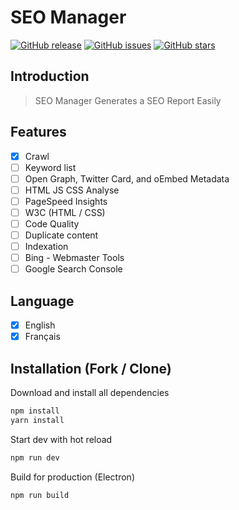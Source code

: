 # SEO Manager
[![GitHub release](https://img.shields.io/github/release/ealenn/SEO-Manager-Electron.svg)](https://github.com/Ealenn/SEO-Manager-Electron/releases/latest) [![GitHub issues](https://img.shields.io/github/issues/Ealenn/SEO-Manager-Electron.svg)](https://github.com/Ealenn/SEO-Manager-Electron/issues) [![GitHub stars](https://img.shields.io/github/stars/Ealenn/SEO-Manager-Electron.svg?style=social&label=Star)](https://github.com/Ealenn/SEO-Manager-Electron)

## Introduction

> SEO Manager Generates a SEO Report Easily

## Features
- [x] Crawl
- [ ] Keyword list
- [ ] Open Graph, Twitter Card, and oEmbed Metadata
- [ ] HTML JS CSS Analyse
- [ ] PageSpeed Insights
- [ ] W3C (HTML / CSS)
- [ ] Code Quality
- [ ] Duplicate content
- [ ] Indexation
- [ ] Bing - Webmaster Tools
- [ ] Google Search Console

## Language
- [x] English
- [x] Français

## Installation (Fork / Clone)

Download and install all dependencies
```bash
npm install
yarn install
```

Start dev with hot reload
```bash
npm run dev
```

Build for production (Electron)
```bash
npm run build
```
